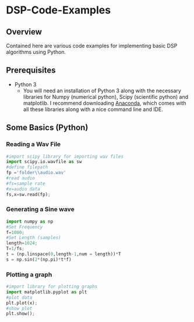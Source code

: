 # DSP-Code-Examples

## Overview

Contained here are various code examples for implementing basic DSP algorithms using Python.

## Prerequisites

* Python 3
  * You will need an installation of Python 3 along with the necessary libraries for Numpy (numerical python), Scipy (scientific python) and matplotlib.  I recommend downloading [Anaconda](https://www.anaconda.com/download/), which comes with all these libraries along with a nice command line and IDE.

## Some Basics (Python)

### Reading a Wav File
```python
#import scipy library for importing wav files
import scipy.io.wavfile as sw
#define filepath
fp ='folder\\audio.wav'
#read audio
#fs=sample rate
#x=audio data
fs,x=sw.read(fp);
```
### Generating a Sine wave
```python
import numpy as np
#Set Frequency
f=1000;
#Set Length (samples)
length=1024;
T=1/fs;
t = (np.linspace(0,length-1,num = length))*T
s = np.sin(2*(np.pi)*t*f)
```

### Plotting a graph
```python
#import library for plotting graphs
import matplotlib.pyplot as plt
#plot data
plt.plot(x);
#show plot
plt.show();
```